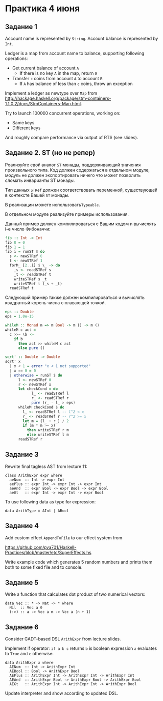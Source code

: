# Практика 4 июня

## Задание 1

Account name is represented by `String`.
Account balance is represented by `Int`.

Ledger is a map from account name to balance, supporting following operations:

* Get current balance of account `A`
  * If there is no key `A` in the map, return `0`
* Transfer `c` coins from account `A` to account `B`
  * If `A` has balance of less than `c` coins, throw an exception

Implement a ledger as newtype over `Map` from http://hackage.haskell.org/package/stm-containers-1.1.0.2/docs/StmContainers-Map.html.

Try to launch 100000 concurrent operations, working on:

* Same keys
* Different keys

And roughly compare performance via output of RTS (see slides).

## Задание 2. ST (но не репер)

Реализуйте свой аналог `ST` монады, поддерживающий значения произвольного типа.
Код должен содержаться в отдельном модуле, модуль не должен экспортировать ничего что может позволить сломать инварианты ST монады.

Тип данных `STRef` должен соответствовать переменной, существующей в контексте Вашей `ST` монады.

В реализации можете использовать`Typeable`.

В отдельном модуле реализуйте примеры использования.

Данный пример должен компилироваться с Вашим кодом и вычислять i-е число Фибоначчи:

```haskell
fib :: Int -> Int
fib 0 = 0
fib 1 = 1
fib i = runST $ do
  s <- newSTRef 0
  t <- newSTRef 1
  forM_ [2..i] $ \_ -> do
    _s <- readSTRef s
    _t <- readSTRef t
    writeSTRef s _t
    writeSTRef t (_s + _t)
  readSTRef t
```

Следующий пример также должен компилироваться и вычислять квадратный корень числа с плавающей точкой. 

```haskell
eps :: Double
eps = 1.0e-15

whileM :: Monad m => m Bool -> m () -> m ()
whileM c act =
  c >>= \b ->
    if b
      then act >> whileM c act
      else pure ()

sqrt' :: Double -> Double
sqrt' x
  | x < 1 = error "x < 1 not supported"
  | x == 0 = 0
  | otherwise = runST $ do
      l <- newSTRef 0
      r <- newSTRef x
      let checkCond = do
            l_ <- readSTRef l
            r_ <- readSTRef r
            pure (r_ - l_ > eps)
      whileM checkCond $ do
        l_ <- readSTRef l -- l^2 < x
        r_ <- readSTRef r -- r^2 >= x
        let m = (l_ + r_) / 2
        if (m * m >= x)
          then writeSTRef r m
          else writeSTRef l m
      readSTRef r
```

## Задание 3

Rewrite final tagless AST from lecture 11:

```
class ArithExpr expr where
  aeNum  :: Int -> expr Int
  aePlus :: expr Int -> expr Int -> expr Int
  aeAnd  :: expr Bool -> expr Bool -> expr Bool
  aeGt   :: expr Int -> expr Int -> expr Bool
```

To use following data as type for expression:

```
data ArithType = AInt | ABool
```

## Задание 4

Add custom effect `AppendToFile` to our effect system from

https://github.com/pva701/Haskell-Practices/blob/master/etc/SuperEffects.hs.

Write example code which generates 5 random numbers and prints them both to some fixed file
and to console.

## Задание 5

Write a function that calculates dot product
of two numerical vectors:

```
data Vec :: * -> Nat -> * where
  Nil  :: Vec a 0
  (:>) :: a -> Vec a n -> Vec a (n + 1)
```

## Задание 6

Consider GADT-based DSL `ArithExpr` from lecture slides.

Implement if operator: `if a b c` returns `b` is boolean expression `a`
evaluates to `True` and `c` otherwise.

```
data ArithExpr a where
  AENum  :: Int -> ArithExpr Int
  AEBool :: Bool -> ArithExpr Bool
  AEPlus :: ArithExpr Int -> ArithExpr Int -> ArithExpr Int
  AEAnd  :: ArithExpr Bool -> ArithExpr Bool -> ArithExpr Bool
  AEGt   :: ArithExpr Int -> ArithExpr Int -> ArithExpr Bool
```

Update interpreter and show according to updated DSL.
